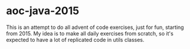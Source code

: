 # aoc-java-2015

This is an attempt to do all advent of code exercises, just for fun, starting from 2015.
My idea is to make all daily exercises from scratch, so it's expected to have a lot of replicated code in utils classes.